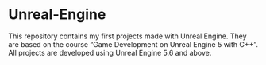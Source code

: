# Unreal-Engine
This repository contains my first projects made with Unreal Engine. 
They are based on the course “Game Development on Unreal Engine 5 with C++”. 
All projects are developed using Unreal Engine 5.6 and above.
